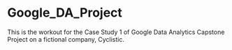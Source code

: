 # Google_DA_Project

This is the workout for the Case Study 1 of Google Data Analytics Capstone Project on a fictional company, Cyclistic. 
